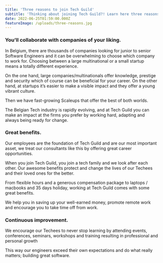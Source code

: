 ```yaml
---
title: 'Three reasons to join Tech Guild'
subtitle: 'Thinking about joining Tech Guild?! Learn here three reasons why you should join us.'
date: 2022-06-25T01:59:00.000Z
featureImage: /uploads/three-reasons.jpg
---
```


### You’ll collaborate with companies of your liking.

In Belgium, there are thousands of companies looking for junior to senior Software Engineers and it can be overwhelming to choose which company to work for. Choosing between a large multinational or a small startup means a totally different experience. 

On the one hand, large companies/multinationals offer knowledge, prestige and security which of course can be beneficial for your career. On the other hand, at startups it’s easier to make a visible impact and they offer a young vibrant culture.

Then we have fast-growing Scaleups that offer the best of both worlds.

The Belgian Tech industry is rapidly evolving, and at Tech Guild you can make an impact at the firms you prefer by working hard, adapting and always being ready for change.

### Great benefits.

Our employees are the foundation of Tech Guild and are our most important asset, we treat our consultants like this by offering great career opportunities.

When you join Tech Guild, you join a tech family and we look after each other. Our awesome benefits protect and change the lives of our Techees and their loved ones for the better. 

From flexible hours and a generous compensation package to laptops / macbooks and 35 days holiday, working at Tech Guild comes with some great benefits.

We help you in saving up your well-earned money, promote remote work and encourage you to take time off from work.

### Continuous improvement.

We encourage our Techees to never stop learning by attending events, conferences, seminars, workshops and training resulting in professional and personal growth

This way our engineers exceed their own expectations and do what really matters; building great software. 




 
